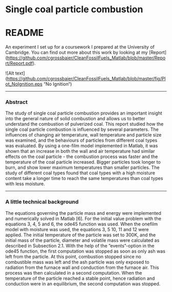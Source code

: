 # Single coal particle combustion
# README

An experiment I set up for a coursework I prepared at the University of Cambridge. You can find out more about this work by looking at my [Report] (https://github.com/cgrossbaier/CleanFossilFuels_Matlab/blob/master/Report/Report.pdf). 

![Alt text](https://github.com/cgrossbaier/CleanFossilFuels_Matlab/blob/master/fig/Plot_NoIgnition.eps “No Ignition“)

***
### Abstract
The study of single coal particle combustion provides an important insight into the general nature of solid combustion andallows us to better understand the combustion of pulverized coal. This report studied how the single coal particle combustionis influenced by several parameters. The influences of changing air temperature, wall temperature and particle size wasexamined, and the behaviours of particles from different coal types was evaluated. By using a one-film model implementedin Matlab, it was shown that an increase in both the wall and air temperature had similar effects on the coal particle - thecombustion process was faster and the temperature of the coal particle increased. Bigger particles took longer to burn, andshow lower maximum temperatures than smaller particles. The study of different coal types found that coal types with ahigh moisture content take a longer time to reach the same temperatures than coal types with less moisture.

***
### A little technical background
The equations governing the particle mass and energy were implemented and numerically solved in Matlab [6]. For the initial value problem with the equations 3, 4,5 and 6, the ode45 function was used. When the onefilm model with moisture was used, the equations 3, 5 10, 11 and 12 were applied. The initial temperature of the particle was set to 300K, and the initial mass of the particle, diameter and volatile mass were calculated as described in Subsection 2.1.With the help of the ”events”-option in the ode45 function, the first computation was stopped as soon as only ash was left from the particle. At this point, combustion stopped since no combustible mass was left and the ash particle was only exposed to radiation from the furnace wall and conduction from the furnace air. This process was then calculated in a second computation.When the temperature of the particle reached a stable point, hence radiation and conduction were in an equilibrium, the second computation was stopped.






